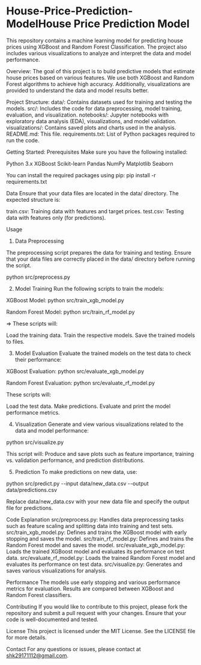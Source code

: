 # House-Price-Prediction-ModelHouse Price Prediction Model
This repository contains a machine learning model for predicting house prices using XGBoost and Random Forest Classification. The project also includes various visualizations to analyze and interpret the data and model performance.

Overview:
The goal of this project is to build predictive models that estimate house prices based on various features. We use both XGBoost and Random Forest algorithms to achieve high accuracy. Additionally, visualizations are provided to understand the data and model results better.

Project Structure:
data/: Contains datasets used for training and testing the models.
src/: Includes the code for data preprocessing, model training, evaluation, and visualization.
notebooks/: Jupyter notebooks with exploratory data analysis (EDA), visualizations, and model validation.
visualizations/: Contains saved plots and charts used in the analysis.
README.md: This file.
requirements.txt: List of Python packages required to run the code.

Getting Started:
Prerequisites
Make sure you have the following installed:

Python 3.x
XGBoost
Scikit-learn
Pandas
NumPy
Matplotlib
Seaborn

You can install the required packages using pip:
pip install -r requirements.txt

Data
Ensure that your data files are located in the data/ directory. The expected structure is:

train.csv: Training data with features and target prices.
test.csv: Testing data with features only (for predictions).

Usage
1) Data Preprocessing

The preprocessing script prepares the data for training and testing. Ensure that your data files are correctly placed in the data/ directory before running the script.

python src/preprocess.py

2) Model Training
Run the following scripts to train the models:

XGBoost Model:
python src/train_xgb_model.py

Random Forest Model:
python src/train_rf_model.py

=> These scripts will:

Load the training data.
Train the respective models.
Save the trained models to files.

3) Model Evaluation
Evaluate the trained models on the test data to check their performance:

XGBoost Evaluation:
python src/evaluate_xgb_model.py

Random Forest Evaluation:
python src/evaluate_rf_model.py

These scripts will:

Load the test data.
Make predictions.
Evaluate and print the model performance metrics.

4) Visualization
Generate and view various visualizations related to the data and model performance:

python src/visualize.py

This script will:
Produce and save plots such as feature importance, training vs. validation performance, and prediction distributions.

5) Prediction
To make predictions on new data, use:

python src/predict.py --input data/new_data.csv --output data/predictions.csv

Replace data/new_data.csv with your new data file and specify the output file for predictions.

Code Explanation
src/preprocess.py: Handles data preprocessing tasks such as feature scaling and splitting data into training and test sets.
src/train_xgb_model.py: Defines and trains the XGBoost model with early stopping and saves the model.
src/train_rf_model.py: Defines and trains the Random Forest model and saves the model.
src/evaluate_xgb_model.py: Loads the trained XGBoost model and evaluates its performance on test data.
src/evaluate_rf_model.py: Loads the trained Random Forest model and evaluates its performance on test data.
src/visualize.py: Generates and saves various visualizations for analysis.

Performance
The models use early stopping and various performance metrics for evaluation. Results are compared between XGBoost and Random Forest classifiers.

Contributing
If you would like to contribute to this project, please fork the repository and submit a pull request with your changes. Ensure that your code is well-documented and tested.

License
This project is licensed under the MIT License. See the LICENSE file for more details.

Contact
For any questions or issues, please contact at shk29171112@gmail.com.
